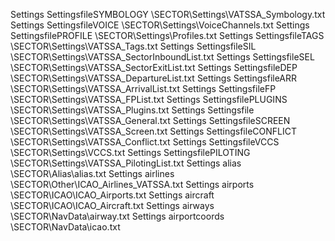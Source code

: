 Settings	SettingsfileSYMBOLOGY	\SECTOR\Settings\VATSSA_Symbology.txt
Settings	SettingsfileVOICE	\SECTOR\Settings\VoiceChannels.txt
Settings	SettingsfilePROFILE	\SECTOR\Settings\Profiles.txt
Settings	SettingsfileTAGS	\SECTOR\Settings\VATSSA_Tags.txt
Settings	SettingsfileSIL	\SECTOR\Settings\VATSSA_SectorInboundList.txt
Settings	SettingsfileSEL	\SECTOR\Settings\VATSSA_SectorExitList.txt
Settings	SettingsfileDEP	\SECTOR\Settings\VATSSA_DepartureList.txt
Settings	SettingsfileARR	\SECTOR\Settings\VATSSA_ArrivalList.txt
Settings	SettingsfileFP	\SECTOR\Settings\VATSSA_FPList.txt
Settings	SettingsfilePLUGINS	\SECTOR\Settings\VATSSA_Plugins.txt
Settings	Settingsfile	\SECTOR\Settings\VATSSA_General.txt
Settings	SettingsfileSCREEN	\SECTOR\Settings\VATSSA_Screen.txt
Settings	SettingsfileCONFLICT	\SECTOR\Settings\VATSSA_Conflict.txt
Settings	SettingsfileVCCS	\SECTOR\Settings\VCCS.txt
Settings	SettingsfilePILOTING	\SECTOR\Settings\VATSSA_PilotingList.txt
Settings	alias	\SECTOR\Alias\alias.txt
Settings	airlines	\SECTOR\Other\ICAO_Airlines_VATSSA.txt
Settings	airports	\SECTOR\ICAO\ICAO_Airports.txt
Settings	aircraft	\SECTOR\ICAO\ICAO_Aircraft.txt
Settings	airways	\SECTOR\NavData\airway.txt
Settings	airportcoords	\SECTOR\NavData\icao.txt